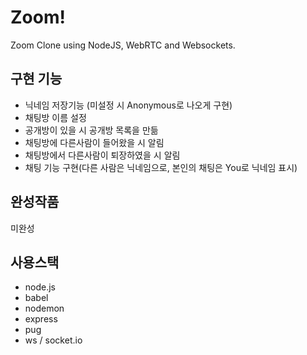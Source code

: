 # Zoom!
Zoom Clone using NodeJS, WebRTC and Websockets.

## 구현 기능
- 닉네임 저장기능 (미설정 시 Anonymous로 나오게 구현)
- 채팅방 이름 설정
- 공개방이 있을 시 공개방 목록을 만듦
- 채팅방에 다른사람이 들어왔을 시 알림
- 채팅방에서 다른사람이 퇴장하였을 시 알림
- 채팅 기능 구현(다른 사람은 닉네임으로, 본인의 채팅은 You로 닉네임 표시)

## 완성작품
미완성

## 사용스택
- node.js
- babel
- nodemon
- express
- pug
- ws / socket.io